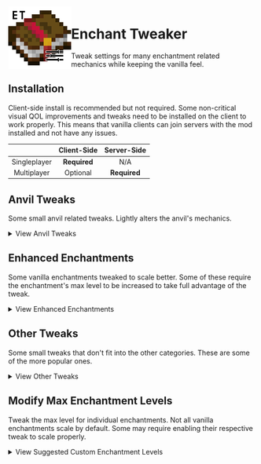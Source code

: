<a href="https://github.com/adibarra/enchant-tweaker">
    <img align="left" src="./src/main/resources/assets/enchanttweaker/icon.png" alt="Logo" height="128">
</a>

# Enchant Tweaker
Tweak settings for many enchantment related mechanics while keeping the vanilla feel.



## Installation
Client-side install is recommended but not required. Some non-critical visual QOL improvements and tweaks need to be installed on the client to work properly. This means that vanilla clients can join servers with the mod installed and not have any issues.

|              | Client-Side  | Server-Side  |
|:------------:|:------------:|:------------:|
| Singleplayer | **Required** |     N/A      |
| Multiplayer  |   Optional   | **Required** |



## Anvil Tweaks
Some small anvil related tweaks. Lightly alters the anvil's mechanics.

<details>
<summary> View Anvil Tweaks </summary>

### Cheap Names
Normally renaming an item will cost a similar amount of levels as adding an enchantment onto an item. Enabling this will force the cost for renaming items to always be one level. For those who don't enjoy spending nineteen levels to rename a pickaxe... again.

### Not Too Expensive
Normally once an item's enchant/repair cost reaches 40 levels you can no longer enchant or repair it. Enabling this tweak alters the "Too Expensive!" mechanic in the anvil changing the level it activates at to one of your choosing.

### Prior Work is Cheaper
Normally when enchanting/repairing an item, each operation will double the cost of the next action. Enabling this tweak will let you customize the penalty.

### Prior Work is Free
Normally when enchanting/repairing an item, each operation will double the cost of the next action. Enabling this tweak completely disables the prior work penalty for items enchanted/repaired at an anvil. This means that the enchant/repair cost for an item will always stay at the minimum value for that given procedure.

### Sturdy Anvils
Normally an anvil has a 12% (0.12) chance to take damage when used. Enabling this tweak will let you customize the damage chance.

</details>



## Enhanced Enchantments
Some vanilla enchantments tweaked to scale better. Some of these require the enchantment's max level to be increased to take full advantage of the tweak.

<details>
<summary> View Enhanced Enchantments </summary>

### More Channeling
Normally Channeling only works during thunderstorms. Enabling this tweak will allow Channeling II to work during rain as well. No scaling for higher levels.

### More Flame
Normally Flame lasts 5 seconds. Enabling this tweak will allow Flame to scale with enchantment level. Each additional level will add 2 seconds to the duration. Continues scaling for higher levels.

### More Mending
Enabling this tweak will allow Mending to scale with enchantment level. Mending II is the same as vanilla Mending. Mending I has ~10% XP efficiency loss and Mending III has ~10% XP efficiency gain. The effect maxes out at Mending X. Formula: `Repair Cost = 0.6 - 0.05 * mendingLevel`.

### More Multishot
Enabling this tweak will allow Multishot to scale with enchantment level. Each additional level will add 2 arrows to the shot. Crossbows take damage for **each** Multishot arrow shot. Continues scaling for higher levels.

</details>



## Other Tweaks
Some small tweaks that don't fit into the other categories. These are some of the more popular ones.

<details>
<summary> View Other Tweaks </summary>

### Axes are Not Tools
Normally axes are treated as tools when used in combat. This causes them to take double durability damage when they are used in combat. Enabling this tweak removes the double durability damage penalty.

### Axe Weapons
Allow the addition of some weapon enchantments that normally can not be added onto axes. Enabling this tweak allows you to add the following enchantments to axes: Fire Aspect, Knockback, and Looting.

### Bow Infinity Fix
Normally even though you have Infinity on a bow, you need to have arrows in your inventory to shoot. Enabling this tweak will allow you to shoot arrows without having them in your inventory.

### God Armor
Allow the combination of damage negation enchantments that normally can not be added together. Enabling this tweak allows you to combine the following enchantments: Protection, Blast Protection, Fire Protection, and Projectile Protection.

### God Weapons
Allow the combination of damage enhancement enchantments that normally can not be added together. Enabling this tweak allows you to combine the following enchantments: Sharpness, Smite, and Bane of Arthropods.

### Infinite Mending
Normally you need to choose between having either Mending or Infinity. Enabling this tweak allows both enchantments to coexist.

### Loyal Void Tridents
Normally tridents enchanted with Loyalty will be lost if thrown into the void. Enabling this tweak will allow those tridents to return to the player.

### No Soul Speed Backlash
Normally boots will take damage when walking on soul sand with Soul Speed. Enabling this tweak will prevent your boots from taking damage from the enchantment.

### No Thorns Backlash
Normally armor will take damage when Thorns is triggered. Enabling this tweak will prevent your armor from taking damage from the enchantment.

### Shiny Max Enchantment Names
Normally everyone knows what the max level for an enchantment is, but what about now? Enabling this tweak will color the name of enchantments at max level to be yellow. This tweak is client side only and uses the client's Enchant Tweaker config.

### Trident Weapons
Allow the addition of some weapon enchantments that normally can not be added to tridents. Enabling this tweak allows you to add the following enchantments to tridents: Sharpness, Smite, Bane of Arthropods, Fire Aspect, Knockback, and Looting.

</details>



## Modify Max Enchantment Levels
Tweak the max level for individual enchantments. Not all vanilla enchantments scale by default. Some may require enabling their respective tweak to scale properly.

<details>
<summary> View Suggested Custom Enchantment Levels </summary>

### Armor Enchantments:
|      Enchantment      | Max Level |
|:---------------------:|:---------:|
|     Aqua Affinity     |     1     |
|   Blast Protection    |    10     |
|     Depth Strider     |     3     |
|    Feather Falling    |     7     |
|    Fire Protection    |    10     |
|     Frost Walker      |     2     |
| Projectile Protection |    10     |
|      Protection       |    10     |
|      Respiration      |    10     |
|      Soul Speed       |     5     |
|      Swift Sneak      |     4     |
|        Thorns         |     5     |

### Curse Enchantments:
|      Enchantment      | Max Level |
|:---------------------:|:---------:|
|     Binding Curse     |     1     |
|    Vanishing Curse    |     1     |

### Melee Enchantments:
|      Enchantment      | Max Level |
|:---------------------:|:---------:|
|  Bane of Arthropods   |    10     |
|      Fire Aspect      |     3     |
|       Impaling        |     5     |
|       Knockback       |     2     |
|        Looting        |     5     |
|       Sharpness       |    10     |
|         Smite         |    10     |
|     Sweeping Edge     |     5     |

### Ranged Enchantments:
|      Enchantment      | Max Level |
|:---------------------:|:---------:|
|      Channeling       |     2     |
|         Flame         |     2     |
|       Infinity        |     1     |
|        Loyalty        |     5     |
|       Multishot       |     3     |
|       Piercing        |     5     |
|         Power         |    10     |
|         Punch         |     2     |
|     Quick Charge      |     3     |
|        Riptide        |     3     |

### Tool Enchantments:
|      Enchantment      | Max Level |
|:---------------------:|:---------:|
|      Efficiency       |    10     |
|        Fortune        |     5     |
|         Lure          |     3     |
|    Luck of the Sea    |     5     |
|        Mending        |     3     |
|      Silk Touch       |     1     |
|      Unbreaking       |    10     |

</details>

